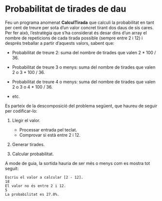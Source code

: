 # Probabilitat de tirades de dau

Feu un programa anomenat **CalculTirada** que calculi la probabilitat en tant per cent de treure per sota d’un valor concret tirant dos daus de sis cares. Per fer això, l’estratègia que s’ha considerat és desar dins d’un array el nombre de repeticions de cada tirada possible (sempre entre 2 i 12) i després treballar a partir d’aquests valors, sabent que:

- Probabilitat de treure 2: suma del nombre de tirades que valen 2 * 100 / 36.

- Probabilitat de treure 3 o menys: suma del nombre de tirades que valen 2 o 3 * 100 / 36.

- Probabilitat de treure 4 o menys: suma del nombre de tirades que valen 2 o 3 o 4 * 100 / 36.

- etc.

Es parteix de la descomposició del problema següent, que haureu de seguir per codificar-lo:

1. Llegir el valor.

    - Processar entrada pel teclat.
    - Comprovar si està entre 2 i 12.

2. Generar tirades.

3. Calcular probabilitat.

A mode de guia, la sortida hauria de ser més o menys com es mostra tot seguit:

```
Escriu el valor a calcular [2 - 12].
18
El valor no és entre 2 i 12.
5
La probabilitat es 27.0%.
```